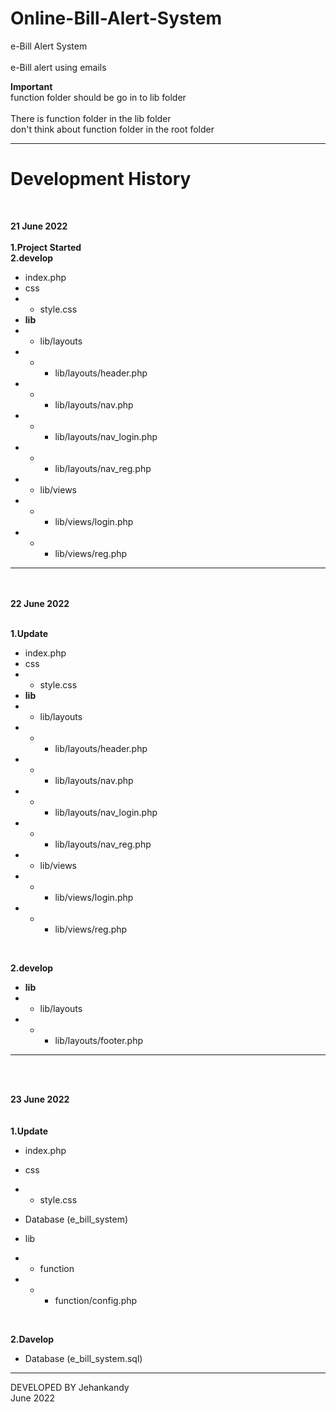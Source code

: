 # Online-Bill-Alert-System
e-Bill Alert System  
<br>
e-Bill alert using emails

<b>Important</b><br>
function folder should be go in to lib folder<br>
<br>
There is function folder in the lib folder<br>
don't think about function folder in the root folder<br>

************************************************

# Development History<br>
<br>


<b>21 June 2022</b><br><br>
<b>1.Project Started<br></b>
<b>2.develop <br></b>
  - index.php <br>
  - css <br>
  - - style.css<br>
  - <b>lib</b> <br>
  - - lib/layouts <br>
  - - - lib/layouts/header.php<br>
  - - - lib/layouts/nav.php<br>
  - - - lib/layouts/nav_login.php<br>
  - - - lib/layouts/nav_reg.php<br>
  - - lib/views<br>
  - - - lib/views/login.php<br>
  - - - lib/views/reg.php<br>

<hr>

<br><br>
<b>22 June 2022</b><br><br>

<b>1.Update</b><br>
  - index.php <br>
  - css <br>
  - - style.css<br>
  - <b>lib</b> <br>
  - - lib/layouts <br>
  - - - lib/layouts/header.php<br>
  - - - lib/layouts/nav.php<br>
  - - - lib/layouts/nav_login.php<br>
  - - - lib/layouts/nav_reg.php<br>
  - - lib/views<br>
  - - - lib/views/login.php<br>
  - - - lib/views/reg.php<br>



<br>


<b>2.develop <br></b>
  - <b>lib</b> <br>
  - - lib/layouts <br>
  - - - lib/layouts/footer.php<br>


<hr>

<br><br>

<b>23 June 2022</b><br><br>
<br>
<b>1.Update <br></b>
  - index.php <br>
  - css <br>
  - - style.css<br>

  - Database (e_bill_system)
  - lib
  - - function
  - - - function/config.php
  




<br>


<b>2.Davelop <br></b>
  - Database (e_bill_system.sql) <br>



***********************************************


DEVELOPED BY Jehankandy<br>
June 2022
